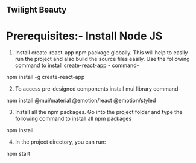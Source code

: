 ## Twilight Beauty

# Prerequisites:- Install Node JS





1. Install create-react-app npm package globally. This will help to easily run the project and also build the source files easily. Use the following command to install create-react-app -
command-

npm install -g create-react-app

2. To access pre-designed components install mui library
command-

 npm install @mui/material @emotion/react @emotion/styled

3. Install all the npm packages. Go into the project folder and type the following command to install all npm packages

npm install


4. In the project directory, you can run:

npm start